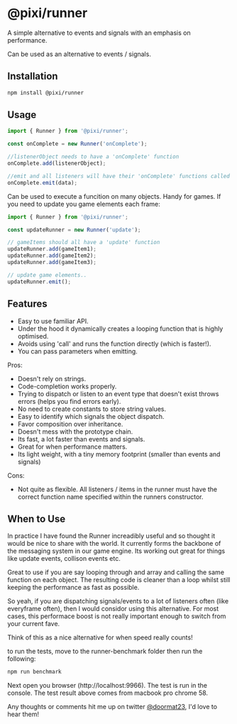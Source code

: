 # @pixi/runner

A simple alternative to events and signals with an emphasis on performance.

Can be used as an alternative to events / signals. 

## Installation

```bash
npm install @pixi/runner
```

## Usage

```js
import { Runner } from '@pixi/runner';

const onComplete = new Runner('onComplete');

//listenerObject needs to have a 'onComplete' function
onComplete.add(listenerObject);

//emit and all listeners will have their 'onComplete' functions called
onComplete.emit(data);
```

Can be used to execute a funcition on many objects. Handy for games. If you need to update you game elements each frame:

```js
import { Runner } from '@pixi/runner';

const updateRunner = new Runner('update');

// gameItems should all have a 'update' function
updateRunner.add(gameItem1);
updateRunner.add(gameItem2);
updateRunner.add(gameItem3);

// update game elements..
updateRunner.emit();
```

## Features

- Easy to use familiar API.
- Under the hood it dynamically creates a looping function that is highly optimised. 
- Avoids using 'call' and runs the function directly (which is faster!).
- You can pass parameters when emitting.

Pros:
- Doesn't rely on strings.
- Code-completion works properly.
- Trying to dispatch or listen to an event type that doesn't exist throws errors (helps you find errors early).
- No need to create constants to store string values.
- Easy to identify which signals the object dispatch.
- Favor composition over inheritance.
- Doesn't mess with the prototype chain.
- Its fast, a lot faster than events and signals.
- Great for when performance matters.
- Its light weight, with a tiny memory footprint (smaller than events and signals)


Cons:
- Not quite as flexible. All listeners / items in the runner must have the correct function name specified within the runners constructor.

## When to Use

In practice I have found the Runner increadibly useful and so thought it would be nice to share with the world. It currently forms the backbone of the messaging system in our game engine. Its working out great for things like update events, collison events etc. 

Great to use if you are say looping through and array and calling the same function on each object. The resulting code is cleaner than a loop whilst still keeping the performance as fast as possible.

So yeah, if you are dispatching signals/events to a lot of listeners often (like everyframe often), then I would considor using this alternative. For most cases, this performace boost is not really important enough to switch from your current fave. 

Think of this as a nice alternative for when speed really counts!

to run the tests, move to the runner-benchmark folder then run the following:

```bash
npm run benchmark
```

Next open you browser (http://localhost:9966). The test is run in the console.
The test result above comes from macbook pro chrome 58.

Any thoughts or comments hit me up on twitter [@doormat23](https://twitter.com/doormat23), I'd love to hear them! 
